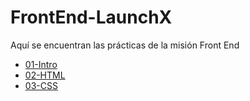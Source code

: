 # FrontEnd-LaunchX

Aquí se encuentran las prácticas de la misión Front End

  - [01-Intro](./01-Intro/)
  - [02-HTML](./02-HTML/)
  - [03-CSS](./03-CSS/)
